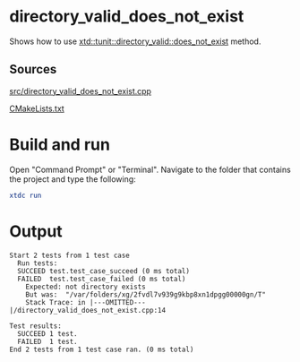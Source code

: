 # directory_valid_does_not_exist

Shows how to use [xtd::tunit::directory_valid::does_not_exist](https://gammasoft71.github.io/xtd/reference_guides/latest/classxtd_1_1tunit_1_1directory__valid.html#afee3f5ebab426eb33a8d4d37df2696c5) method.

## Sources

[src/directory_valid_does_not_exist.cpp](src/directory_valid_does_not_exist.cpp)

[CMakeLists.txt](CMakeLists.txt)

# Build and run

Open "Command Prompt" or "Terminal". Navigate to the folder that contains the project and type the following:

```cmake
xtdc run
```

# Output

```
Start 2 tests from 1 test case
  Run tests:
  SUCCEED test.test_case_succeed (0 ms total)
  FAILED  test.test_case_failed (0 ms total)
    Expected: not directory exists
    But was:  "/var/folders/xg/2fvdl7v939g9kbp8xn1dpgg00000gn/T"
    Stack Trace: in |---OMITTED---|/directory_valid_does_not_exist.cpp:14

Test results:
  SUCCEED 1 test.
  FAILED  1 test.
End 2 tests from 1 test case ran. (0 ms total)
```
